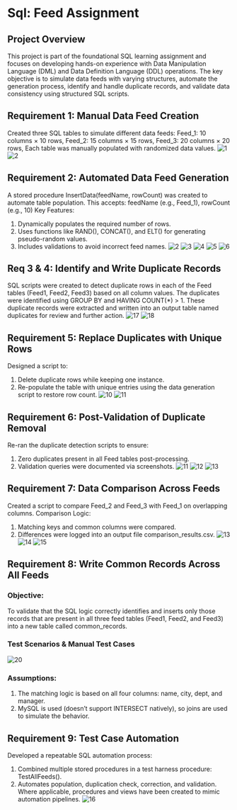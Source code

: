 # Sql: Feed Assignment
## Project Overview
This project is part of the foundational SQL learning assignment and focuses on developing hands-on experience with Data Manipulation Language (DML) and Data Definition Language (DDL) operations. The key objective is to simulate data feeds with varying structures, automate the generation process, identify and handle duplicate records, and validate data consistency using structured SQL scripts.
## Requirement 1: Manual Data Feed Creation
Created three SQL tables to simulate different data feeds:
Feed_1: 10 columns × 10 rows,
Feed_2: 15 columns × 15 rows,
Feed_3: 20 columns × 20 rows,
Each table was manually populated with randomized data values.
![1](https://github.com/user-attachments/assets/7af72fb4-a3cd-4d13-94ba-6833e23cda70)
![2](https://github.com/user-attachments/assets/730f20da-ed0b-431d-8409-42a14db26017)
## Requirement 2: Automated Data Feed Generation
A stored procedure InsertData(feedName, rowCount) was created to automate table population. This accepts: feedName (e.g., Feed_1), rowCount (e.g., 10)
Key Features:
1. Dynamically populates the required number of rows.
2. Uses functions like RAND(), CONCAT(), and ELT() for generating pseudo-random values.
3. Includes validations to avoid incorrect feed names.
![2](https://github.com/user-attachments/assets/51e7bb40-eeb4-4160-b99d-c1c659caaf5a)
![3](https://github.com/user-attachments/assets/a8d318b2-d6c2-4da0-bc30-426dfdb64f76)
![4](https://github.com/user-attachments/assets/dbb34018-e924-4be2-baf5-b3be394750dc)
![5](https://github.com/user-attachments/assets/fb81f42f-1b5f-426a-8d07-e463dfaa28fc)
![6](https://github.com/user-attachments/assets/53b031b9-7d79-4003-a4e8-6d9c47d5aad5)
## Req 3 & 4: Identify and Write Duplicate Records
SQL scripts were created to detect duplicate rows in each of the Feed tables (Feed1, Feed2, Feed3) based on all column values. The duplicates were identified using GROUP BY and HAVING COUNT(*) > 1. These duplicate records were extracted and written into an output table named duplicates for review and further action.
![17](https://github.com/user-attachments/assets/d5c56b9d-cc4d-48ca-8c23-bcad5e062f27)
![18](https://github.com/user-attachments/assets/05c0fb29-eb34-4a12-8103-7e41ffe148fc)
## Requirement 5: Replace Duplicates with Unique Rows
Designed a script to:
1. Delete duplicate rows while keeping one instance.
2. Re-populate the table with unique entries using the data generation script to restore row count.
![10](https://github.com/user-attachments/assets/cd2b19f3-9111-4301-bf18-7677e70bedb8)
![11](https://github.com/user-attachments/assets/adf2d892-f7ac-4e8a-a934-26eb2b8a851d)
## Requirement 6: Post-Validation of Duplicate Removal
Re-ran the duplicate detection scripts to ensure:
1. Zero duplicates present in all Feed tables post-processing.
2. Validation queries were documented via screenshots.
![11](https://github.com/user-attachments/assets/ba7d9ff8-62fb-45e3-978c-b1a0cf4ccef6)
![12](https://github.com/user-attachments/assets/2d949872-d8cc-4e9b-9299-d7f4c16ee775)
![13](https://github.com/user-attachments/assets/b49d1162-0faf-47ab-bc53-5afca02d3fad)
## Requirement 7: Data Comparison Across Feeds
Created a script to compare Feed_2 and Feed_3 with Feed_1 on overlapping columns.
Comparison Logic:
1. Matching keys and common columns were compared.
2. Differences were logged into an output file comparison_results.csv.
![13](https://github.com/user-attachments/assets/01c90291-c01e-4cb7-a37b-a0834e50b2aa)
![14](https://github.com/user-attachments/assets/e83b0e10-fad0-4174-85d7-f32f1265eb4b)
![15](https://github.com/user-attachments/assets/9fd968f7-3d26-4c56-bf5c-90e14cc19c81)
## Requirement 8: Write Common Records Across All Feeds
### Objective:
To validate that the SQL logic correctly identifies and inserts only those records that are present in all three feed tables (Feed1, Feed2, and Feed3) into a new table called common_records.

### Test Scenarios & Manual Test Cases
![20](https://github.com/user-attachments/assets/ffeae047-2cdb-4bf3-8fc2-6274d8538c30)

### Assumptions:
1. The matching logic is based on all four columns: name, city, dept, and manager.
2. MySQL is used (doesn’t support INTERSECT natively), so joins are used to simulate the behavior.
## Requirement 9: Test Case Automation
Developed a repeatable SQL automation process:
1. Combined multiple stored procedures in a test harness procedure: TestAllFeeds().
2. Automates population, duplication check, correction, and validation.
Where applicable, procedures and views have been created to mimic automation pipelines.
![16](https://github.com/user-attachments/assets/cb648316-a277-4edc-b0df-a70eb2e2aec4)


